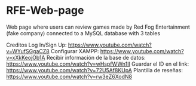 # RFE-Web-page
Web page where users can review games made by Red Fog Entertainment (fake company) connected to a MySQL database with 3 tables

Creditos
Log In/Sign Up: https://www.youtube.com/watch?v=WYufSGgaCZ8
Configurar XAMPP: https://www.youtube.com/watch?v=xXkKeojOb1A
Recibir información de la base de datos: https://www.youtube.com/watch?v=wHspfWWn1II
Guardar el ID en el link: https://www.youtube.com/watch?v=72U5Af8KUpA
Plantilla de reseñas: https://www.youtube.com/watch?v=rw3eZ6XodN8
